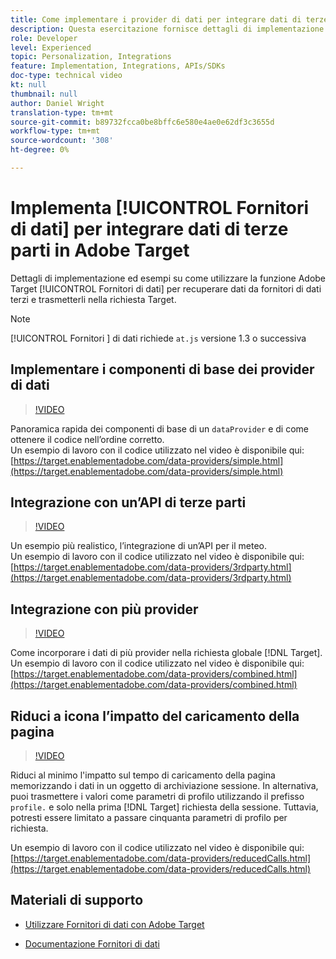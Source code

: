 ```yaml
---
title: Come implementare i provider di dati per integrare dati di terze parti
description: Questa esercitazione fornisce dettagli di implementazione ed esempi su come utilizzare la funzione Fornitori di dati di Adobe Target per recuperare dati da fornitori di dati terzi e trasmetterli nella richiesta Target.
role: Developer
level: Experienced
topic: Personalization, Integrations
feature: Implementation, Integrations, APIs/SDKs
doc-type: technical video
kt: null
thumbnail: null
author: Daniel Wright
translation-type: tm+mt
source-git-commit: b89732fcca0be8bffc6e580e4ae0e62df3c3655d
workflow-type: tm+mt
source-wordcount: '308'
ht-degree: 0%

---
```



# Implementa [!UICONTROL Fornitori di dati] per integrare dati di terze parti in Adobe Target

Dettagli di implementazione ed esempi su come utilizzare la funzione Adobe Target [!UICONTROL Fornitori di dati] per recuperare dati da fornitori di dati terzi e trasmetterli nella richiesta Target.

>[!NOTE]
>
>[!UICONTROL Fornitori ] di dati richiede  `at.js` versione 1.3 o successiva

## Implementare i componenti di base dei provider di dati

>[!VIDEO](https://video.tv.adobe.com/v/22348/?quality=12)

Panoramica rapida dei componenti di base di un `dataProvider` e di come ottenere il codice nell’ordine corretto.\
Un esempio di lavoro con il codice utilizzato nel video è disponibile qui:
[https://target.enablementadobe.com/data-providers/simple.html](https://target.enablementadobe.com/data-providers/simple.html)

## Integrazione con un’API di terze parti

>[!VIDEO](https://video.tv.adobe.com/v/22345/)

Un esempio più realistico, l’integrazione di un’API per il meteo.\
Un esempio di lavoro con il codice utilizzato nel video è disponibile qui:
[https://target.enablementadobe.com/data-providers/3rdparty.html](https://target.enablementadobe.com/data-providers/3rdparty.html)

## Integrazione con più provider

>[!VIDEO](https://video.tv.adobe.com/v/22346/)

Come incorporare i dati di più provider nella richiesta globale [!DNL Target].\
Un esempio di lavoro con il codice utilizzato nel video è disponibile qui:
[https://target.enablementadobe.com/data-providers/combined.html](https://target.enablementadobe.com/data-providers/combined.html)

## Riduci a icona l’impatto del caricamento della pagina

>[!VIDEO](https://video.tv.adobe.com/v/22347/)

Riduci al minimo l&#39;impatto sul tempo di caricamento della pagina memorizzando i dati in un oggetto di archiviazione sessione. In alternativa, puoi trasmettere i valori come parametri di profilo utilizzando il prefisso `profile.` e solo nella prima [!DNL Target] richiesta della sessione. Tuttavia, potresti essere limitato a passare cinquanta parametri di profilo per richiesta.

Un esempio di lavoro con il codice utilizzato nel video è disponibile qui: [https://target.enablementadobe.com/data-providers/reducedCalls.html](https://target.enablementadobe.com/data-providers/reducedCalls.html)

## Materiali di supporto

* [Utilizzare Fornitori di dati con Adobe Target](use-data-providers-to-integrate-third-party-data.md)

* [Documentazione Fornitori di dati](https://docs.adobe.com/content/help/en/target/using/implement-target/client-side/functions-overview/targetgobalsettings.html#data-providers)